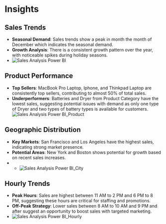 
# Insights

## Sales Trends
- **Seasonal Demand**: Sales trends show a peak in month the month of December which indicates the seasonal demand.
- **Growth Analysis**: There is a consistent growth pattern over the year, with noticeable spikes during holiday seasons.
- ![Sales Analysis Power BI](https://github.com/user-attachments/assets/17a6bd86-b98d-413a-b73f-195e8c1f7152)


## Product Performance
- **Top Sellers**: MacBook Pro Laptop, Iphone, and Thinkpad Laptop are consistently top sellers, contributing to almost 50% of total sales.
- **Underperformers**: Batteries and Dryer from Product Category have the lowest sales, suggesting potential issues with demand as only one type of Dryer and two types of battery types is available for customers.
![Sales Analysis Power BI_Product](https://github.com/user-attachments/assets/6407af69-1357-47ed-ab5a-911d0706f434)

## Geographic Distribution
- **Key Markets**: San Francisco and Los Angeles have the highest sales, indicating strong market presence.
- **Potential Areas**: New York and Boston shows potential for growth based on recent sales increases.
- - ![Sales Analysis Power BI_City](https://github.com/user-attachments/assets/e9196061-a00d-450d-b0b3-4d0ab68b93c9)


## Hourly Trends
- **Peak Hours**: Sales are highest between 11 AM to 2 PM and 6 PM to 8 PM, suggesting these hours are critical for staffing and promotions.
- **Off-Peak Strategy**: Lower sales between 8 AM to 10 AM and 9 PM and after suggest an opportunity to boost sales with targeted marketing.
- ![Sales Analysis Power BI_Hourly](https://github.com/user-attachments/assets/336eaf67-eadb-4b1d-bd62-9476437110d2)

